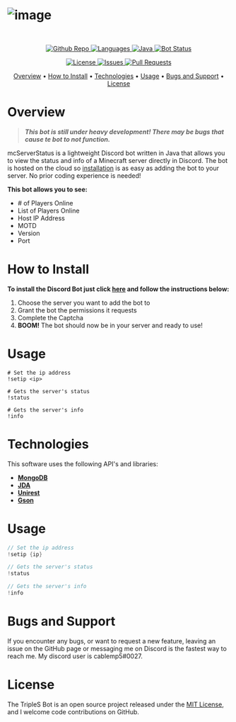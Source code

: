 # ![image](https://i.imgur.com/5PuSf5J.png)

<br />

<p align="center">
  <a href="https://github.com/cablemp5/mcserverstatus">
    <img src="https://img.shields.io/github/languages/code-size/cablemp5/mcserverstatus" alt="Github Repo">
  </a>
  <a href="https://github.com/cablemp5/mcserverstatus">
    <img src="https://img.shields.io/github/languages/count/cablemp5/mcserverstatus" alt="Languages">
  </a>
  <a href="https://github.com/cablemp5/mcserverstatus">
    <img src="https://img.shields.io/badge/java-jdk16-red" alt="Java">
  </a>
  <a href="https://github.com/cablemp5/mcserverstatus">
    <img src="https://img.shields.io/badge/status-down-orange" alt="Bot Status">
  </a>
<p/>
  
<p align="center">
  <a href="https://github.com/cablemp5/mcserverstatus">
    <img src="https://img.shields.io/github/license/cablemp5/mcserverstatus" alt="License">
  </a>
  <a href="https://github.com/cablemp5/mcserverstatus">
    <img src="https://img.shields.io/github/issues/cablemp5/mcserverstatus" alt="Issues">
  </a>
  <a href="https://github.com/cablemp5/mcserverstatus/pulls">
    <img src="https://img.shields.io/badge/PRs-welcome-brightgreen" alt="Pull Requests">
  </a>
<p/>


<p align="center">
  <a href="#overview">Overview</a>
  •
  <a href="#how-to-install">How to Install</a>
  •
  <a href="#technologies">Technologies</a>
  •
  <a href="#usage">Usage</a>
  •
  <a href="#bugs-and-support">Bugs and Support</a>
  •
  <a href="#license">License</a>
</p>
    
# Overview

> ***This bot is still under heavy development! There may be bugs that cause te bot to not function.***

mcServerStatus is a lightweight Discord bot written in Java that allows you to view the status and info of a Minecraft server directly in Discord. The bot is hosted on the cloud so [installation](#how-to-install) is as easy as adding the bot to your server. No prior coding experience is needed!

**This bot allows you to see:**
- \# of Players Online
- List of Players Online
- Host IP Address
- MOTD
- Version
- Port

# How to Install

**To install the Discord Bot just click [here](https://discord.com/api/oauth2/authorize?client_id=843847976569012225&permissions=124928&scope=bot) and follow the instructions below:**

1. Choose the server you want to add the bot to
2. Grant the bot the permissions it requests
3. Complete the Captcha
4. **BOOM!** The bot should now be in your server and ready to use!

# Usage

```
# Set the ip address
!setip <ip>

# Gets the server's status
!status

# Gets the server's info
!info
```


# Technologies

This software uses the following API's and libraries:

- [**MongoDB**](https://www.mongodb.com/)
- [**JDA**](https://github.com/DV8FromTheWorld/JDA)
- [**Unirest**](https://kong.github.io/unirest-java/#requests)
- [**Gson**](https://github.com/google/gson)


# Usage

```java
// Set the ip address
!setip {ip}

// Gets the server's status
!status

// Gets the server's info
!info
```

# Bugs and Support

If you encounter any bugs, or want to request a new feature, leaving an issue on the GitHub page or messaging me on Discord is the fastest way to reach me. My discord user is cablemp5#0027.

# License

The TripleS Bot is an open source project released under the [MIT License](LICENSE), and I welcome code contributions on GitHub.
